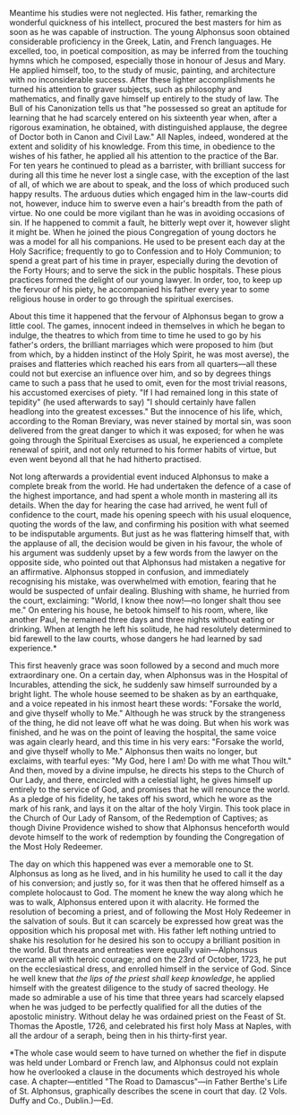 
Meantime his studies were not neglected. His father, remarking the wonderful quickness of his intellect, procured the best masters for him as soon as he was capable of instruction. The young Alphonsus soon obtained considerable proficiency in the Greek, Latin, and French languages. He excelled, too, in poetical composition, as may be inferred from the touching hymns which he composed, especially those in honour of Jesus and Mary. He applied himself, too, to the study of music, painting, and architecture with no inconsiderable success. After these lighter accomplishments he turned his attention to graver subjects, such as philosophy and mathematics, and finally gave himself up entirely to the study of law. The Bull of his Canonization tells us that \"he possessed so great an aptitude for learning that he had scarcely entered on his sixteenth year when, after a rigorous examination, he obtained, with distinguished applause, the degree of Doctor both in Canon and Civil Law.\" All Naples, indeed, wondered at the extent and solidity of his knowledge. From this time, in obedience to the wishes of his father, he applied all his attention to the practice of the Bar. For ten years he continued to plead as a barrister, with brilliant success for during all this time he never lost a single case, with the exception of the last of all, of which we are about to speak, and the loss of which produced such happy results. The arduous duties which engaged him in the law-courts did not, however, induce him to swerve even a hair\'s breadth from the path of virtue. No one could be more vigilant than he was in avoiding occasions of sin. If he happened to commit a fault, he bitterly wept over it, however slight it might be. When he joined the pious Congregation of young doctors he was a model for all his companions. He used to be present each day at the Holy Sacrifice; frequently to go to Confession and to Holy Communion; to spend a great part of his time in prayer, especially during the devotion of the Forty Hours; and to serve the sick in the public hospitals. These pious practices formed the delight of our young lawyer. In order, too, to keep up the fervour of his piety, he accompanied his father every year to some religious house in order to go through the spiritual exercises.

About this time it happened that the fervour of Alphonsus began to grow a little cool. The games, innocent indeed in themselves in which he began to indulge, the theatres to which from time to time he used to go by his father\'s orders, the brilliant marriages which were proposed to him (but from which, by a hidden instinct of the Holy Spirit, he was most averse), the praises and flatteries which reached his ears from all quarters—all these could not but exercise an influence over him, and so by degrees things came to such a pass that he used to omit, even for the most trivial reasons, his accustomed exercises of piety. \"If I had remained long in this state of tepidity\" (he used afterwards to say) \"I should certainly have fallen headlong into the greatest excesses.\" But the innocence of his life, which, according to the Roman Breviary, was never stained by mortal sin, was soon delivered from the great danger to which it was exposed; for when he was going through the Spiritual Exercises as usual, he experienced a complete renewal of spirit, and not only returned to his former habits of virtue, but even went beyond all that he had hitherto practised.

Not long afterwards a providential event induced Alphonsus to make a complete break from the world. He had undertaken the defence of a case of the highest importance, and had spent a whole month in mastering all its details. When the day for hearing the case had arrived, he went full of confidence to the court, made his opening speech with his usual eloquence, quoting the words of the law, and confirming his position with what seemed to be indisputable arguments. But just as he was flattering himself that, with the applause of all, the decision would be given in his favour, the whole of his argument was suddenly upset by a few words from the lawyer on the opposite side, who pointed out that Alphonsus had mistaken a negative for an affirmative. Alphonsus stopped in confusion, and immediately recognising his mistake, was overwhelmed with emotion, fearing that he would be suspected of unfair dealing. Blushing with shame, he hurried from the court, exclaiming: \"World, I know thee now!—no longer shalt thou see me.\" On entering his house, he betook himself to his room, where, like another Paul, he remained three days and three nights without eating or drinking. When at length he left his solitude, he had resolutely determined to bid farewell to the law courts, whose dangers he had learned by sad experience.\*

This first heavenly grace was soon followed by a second and much more extraordinary one. On a certain day, when Alphonsus was in the Hospital of Incurables, attending the sick, he suddenly saw himself surrounded by a bright light. The whole house seemed to be shaken as by an earthquake, and a voice repeated in his inmost heart these words: \"Forsake the world, and give thyself wholly to Me.\" Although he was struck by the strangeness of the thing, he did not leave off what he was doing. But when his work was finished, and he was on the point of leaving the hospital, the same voice was again clearly heard, and this time in his very ears: \"Forsake the world, and give thyself wholly to Me.\" Alphonsus then waits no longer, but exclaims, with tearful eyes: \"My God, here I am! Do with me what Thou wilt.\" And then, moved by a divine impulse, he directs his steps to the Church of Our Lady, and there, encircled with a celestial light, he gives himself up entirely to the service of God, and promises that he will renounce the world. As a pledge of his fidelity, he takes off his sword, which he wore as the mark of his rank, and lays it on the altar of the holy Virgin. This took place in the Church of Our Lady of Ransom, of the Redemption of Captives; as though Divine Providence wished to show that Alphonsus henceforth would devote himself to the work of redemption by founding the Congregation of the Most Holy Redeemer.

The day on which this happened was ever a memorable one to St. Alphonsus as long as he lived, and in his humility he used to call it the day of his conversion; and justly so, for it was then that he offered himself as a complete holocaust to God. The moment he knew the way along which he was to walk, Alphonsus entered upon it with alacrity. He formed the resolution of becoming a priest, and of following the Most Holy Redeemer in the salvation of souls. But it can scarcely be expressed how great was the opposition which his proposal met with. His father left nothing untried to shake his resolution for he desired his son to occupy a brilliant position in the world. But threats and entreaties were equally vain—Alphonsus overcame all with heroic courage; and on the 23rd of October, 1723, he put on the ecclesiastical dress, and enrolled himself in the service of God. Since he well knew that *the lips of the priest shall keep knowledge*, he applied himself with the greatest diligence to the study of sacred theology. He made so admirable a use of his time that three years had scarcely elapsed when he was judged to be perfectly qualified for all the duties of the apostolic ministry. Without delay he was ordained priest on the Feast of St. Thomas the Apostle, 1726, and celebrated his first holy Mass at Naples, with all the ardour of a seraph, being then in his thirty-first year.

\*The whole case would seem to have turned on whether the fief in dispute was held under Lombard or French law, and Alphonsus could not explain how he overlooked a clause in the documents which destroyed his whole case. A chapter—entitled \"The Road to Damascus\"—in Father Berthe\'s Life of St. Alphonsus, graphically describes the scene in court that day. (2 Vols. Duffy and Co., Dublin.)—Ed.

